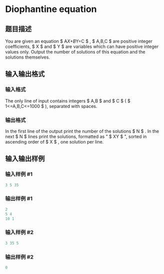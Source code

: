 # Diophantine equation

## 题目描述

You are given an equation $ A*X+B*Y=C $ , $ A,B,C $ are positive integer coefficients, $ X $ and $ Y $ are variables which can have positive integer values only. Output the number of solutions of this equation and the solutions themselves.

## 输入输出格式

### 输入格式

The only line of input contains integers $ A,B $ and $ C $ ( $ 1<=A,B,C<=1000 $ ), separated with spaces.

### 输出格式

In the first line of the output print the number of the solutions $ N $ . In the next $ N $ lines print the solutions, formatted as " $ XY $ ", sorted in ascending order of $ X $ , one solution per line.

## 输入输出样例

### 输入样例 #1

```cpp
3 5 35

```
### 输出样例 #1

```cpp
2
5 4
10 1

```
### 输入样例 #2

```cpp
3 35 5

```
### 输出样例 #2

```cpp
0

```
